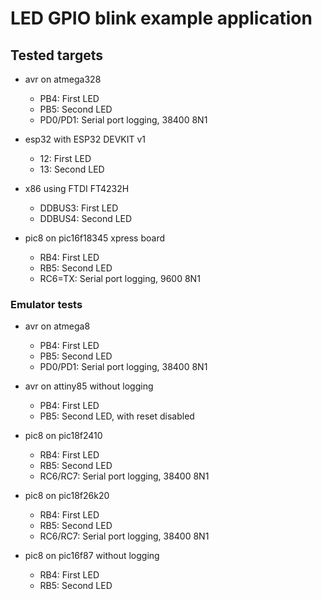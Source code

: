 # LED GPIO blink example application

## Tested targets

* avr on atmega328
    * PB4: First LED
    * PB5: Second LED
    * PD0/PD1: Serial port logging, 38400 8N1

* esp32 with ESP32 DEVKIT v1
    * 12: First LED
    * 13: Second LED

* x86 using FTDI FT4232H
    * DDBUS3: First LED
    * DDBUS4: Second LED

* pic8 on pic16f18345 xpress board
    * RB4: First LED
    * RB5: Second LED
    * RC6=TX: Serial port logging, 9600 8N1

### Emulator tests

* avr on atmega8
    * PB4: First LED
    * PB5: Second LED
    * PD0/PD1: Serial port logging, 38400 8N1

* avr on attiny85 without logging
    * PB4: First LED
    * PB5: Second LED, with reset disabled

* pic8 on pic18f2410
    * RB4: First LED
    * RB5: Second LED
    * RC6/RC7: Serial port logging, 38400 8N1

* pic8 on pic18f26k20
    * RB4: First LED
    * RB5: Second LED
    * RC6/RC7: Serial port logging, 38400 8N1

* pic8 on pic16f87 without logging
    * RB4: First LED
    * RB5: Second LED
